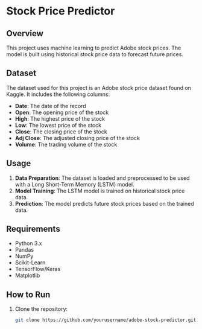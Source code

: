 # Stock Price Predictor

## Overview
This project uses machine learning to predict Adobe stock prices. The model is built using historical stock price data to forecast future prices.

## Dataset
The dataset used for this project is an Adobe stock price dataset found on Kaggle. It includes the following columns:
- **Date**: The date of the record
- **Open**: The opening price of the stock
- **High**: The highest price of the stock
- **Low**: The lowest price of the stock
- **Close**: The closing price of the stock
- **Adj Close**: The adjusted closing price of the stock
- **Volume**: The trading volume of the stock

## Usage
1. **Data Preparation**: The dataset is loaded and preprocessed to be used with a Long Short-Term Memory (LSTM) model.
2. **Model Training**: The LSTM model is trained on historical stock price data.
3. **Prediction**: The model predicts future stock prices based on the trained data.

## Requirements
- Python 3.x
- Pandas
- NumPy
- Scikit-Learn
- TensorFlow/Keras
- Matplotlib

## How to Run
1. Clone the repository:
   ```bash
   git clone https://github.com/yourusername/adobe-stock-predictor.git
